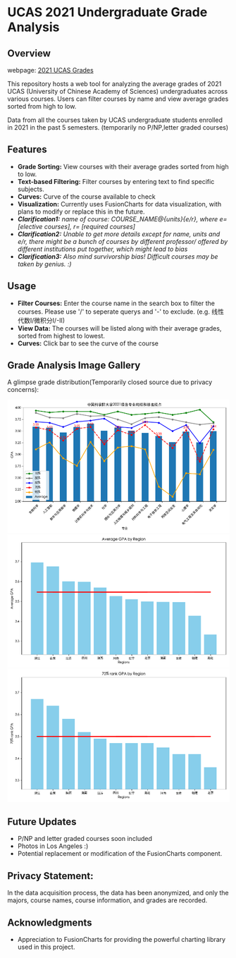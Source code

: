 # UCAS 2021 Undergraduate Grade Analysis

## Overview
webpage: [2021 UCAS Grades](https://sjj1017.github.io/ucourses/)

This repository hosts a web tool for analyzing the average grades of 2021 UCAS (University of Chinese Academy of Sciences) undergraduates across various courses. Users can filter courses by name and view average grades sorted from high to low.

Data from all the courses taken by UCAS undergraduate students enrolled in 2021 in the past 5 semesters. (temporarily no P/NP,letter graded courses)

## Features

- **Grade Sorting:** View courses with their average grades sorted from high to low.
- **Text-based Filtering:** Filter courses by entering text to find specific subjects.
- **Curves:** Curve of the course available to check
- **Visualization:** Currently uses FusionCharts for data visualization, with plans to modify or replace this in the future.
- ***Clarification1:** name of course: COURSE_NAME@{units}{e/r}, where e=[elective courses], r= [required courses]*
- ***Clarification2:** Unable to get more details except for name, units and e/r, there might be a bunch of courses by different professor/ offered by different institutions put together, which might lead to bias*
- ***Clarification3:** Also mind survivorship bias! Difficult courses may be taken by genius. :)*

## Usage

- **Filter Courses:** Enter the course name in the search box to filter the courses. Please use '/' to seperate querys and '-' to exclude. (e.g. 线性代数I/微积分I/-II)
- **View Data:** The courses will be listed along with their average grades, sorted from highest to lowest.
- **Curves:** Click bar to see the curve of the course
## Grade Analysis Image Gallery

A glimpse grade distribution(Temporarily closed source due to privacy concerns):

![GPA Major distribution](GPA.png "GPA Major distribution")
![Region_Avg](region_avg.png "Region avg GPA distribution")
![Region70](region_median.png "Region 70%rank GPA distribution")

## Future Updates
- P/NP and letter graded courses soon included
- Photos in Los Angeles :)
- Potential replacement or modification of the FusionCharts component.

## Privacy Statement:
In the data acquisition process, the data has been anonymized, and only the majors, course names, course information, and grades are recorded.

## Acknowledgments
- Appreciation to FusionCharts for providing the powerful charting library used in this project.
